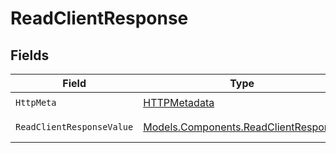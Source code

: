 # ReadClientResponse


## Fields

| Field                                                                                 | Type                                                                                  | Required                                                                              | Description                                                                           |
| ------------------------------------------------------------------------------------- | ------------------------------------------------------------------------------------- | ------------------------------------------------------------------------------------- | ------------------------------------------------------------------------------------- |
| `HttpMeta`                                                                            | [HTTPMetadata](../../Models/Components/HTTPMetadata.md)                               | :heavy_check_mark:                                                                    | N/A                                                                                   |
| `ReadClientResponseValue`                                                             | [Models.Components.ReadClientResponse](../../Models/Components/ReadClientResponse.md) | :heavy_minus_sign:                                                                    | Retrieved client                                                                      |